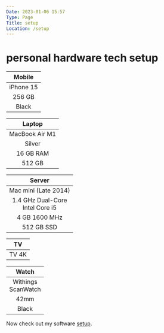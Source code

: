 ```yaml
---
Date: 2023-01-06 15:57
Type: Page
Title: setup
Location: /setup
---
```


# <i class="fas fa-user-cog"></i> personal hardware tech setup

<div class="table-container">
<div class="table-cell">

| <i class="fas fa-mobile"></i> Mobile | 
|:---:|
| iPhone 15 |
| 256 GB |
| Black |  

</div>

<div class="table-cell">

| <i class="fas fa-laptop"></i> Laptop | 
|:---:|
| MacBook Air M1 |
| Silver |
| 16 GB RAM |
| 512 GB |

</div>
<div class="table-cell">

| <i class="fas fa-desktop"></i> Server |
|:---:| 
| Mac mini (Late 2014)|
| 1.4 GHz Dual-Core <br/> Intel Core i5|
| 4 GB 1600 MHz |
| 512 GB SSD |

</div>
<div class="table-cell">

| <i class="fab fa-apple"></i> TV | 
|:---:|
| TV 4K | 

</div>
<div class="table-cell">

| <i class="fa-solid fa-clock"></i> Watch |
|:---:|
| Withings <br/> ScanWatch |
| 42mm |
| Black |

</div>

</div>

Now check out my software [setup](/defaults).

